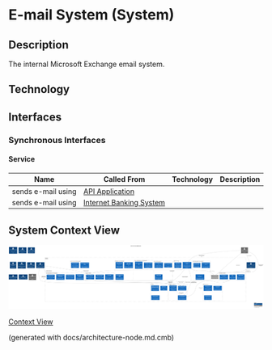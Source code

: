 # E-mail System (System)
## Description
The internal Microsoft Exchange email system.

## Technology



## Interfaces

### Synchronous Interfaces

#### Service
| Name | Called From | Technology | Description |
|---|---|---|---|
| sends e-mail using | [API Application](../mybank/digital-banking/api-application.md) |  |  |
| sends e-mail using | [Internet Banking System](../mybank/digital-banking/internet-banking-system.md) |  |  |

## System Context View
![Context View of the MyBank Systems](../mybank/context-view.png)

[Context View](../mybank/context-view.md)


(generated with docs/architecture-node.md.cmb)
